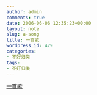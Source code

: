 ```yaml
---
author: admin
comments: true
date: 2006-06-06 12:35:23+00:00
layout: note
slug: a-song
title: 一首歌
wordpress_id: 429
categories:
- 不好归类
tags:
- 不好归类
---
```


[一首歌](http://www.toodou.com/player/player.swf?iid=30781)
